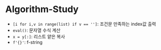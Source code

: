 # Algorithm-Study

* `[i for i,v in range(list) if v == '']`: 조건문 만족하는 index값 출력
* `eval()`: 문자열 수식 계산
* `x = y[:]`: 리스트 얕은 복사
* `f'{}'`: f-string 

